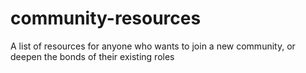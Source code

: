 # community-resources
A list of resources for anyone who wants to join a new community, or deepen the bonds of their existing roles
